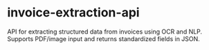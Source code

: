 # invoice-extraction-api
API for extracting structured data from invoices using OCR and NLP. Supports PDF/image input and returns standardized fields in JSON.

